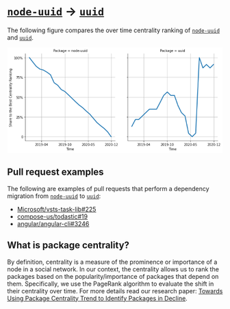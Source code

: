 # [`node-uuid`](https://www.npmjs.com/package/node-uuid) -> [`uuid`](https://www.npmjs.com/package/uuid)

The following figure compares the over time centrality ranking of [`node-uuid`](https://www.npmjs.com/package/node-uuid) and [`uuid`](https://www.npmjs.com/package/uuid).

![the centrality of node-uuid and uuid](../figs/node-uuid_uuid.png)

## Pull request examples

The following are examples of pull requests that perform a dependency migration from [`node-uuid`](https://www.npmjs.com/package/node-uuid) to [`uuid`](https://www.npmjs.com/package/uuid):

- [Microsoft/vsts-task-lib#225](https://github.com/Microsoft/vsts-task-lib/pull/225)
- [compose-us/todastic#19](https://github.com/compose-us/todastic/pull/19)
- [angular/angular-cli#3246](https://github.com/angular/angular-cli/pull/3246)

## What is package centrality?

By definition, centrality is a measure of the prominence or importance of a node in a social network.
In our context, the centrality allows us to rank the packages based on the popularity/importance of packages that depend on them.
Specifically, we use the PageRank algorithm to evaluate the shift in their centrality over time.
For more details read our research paper: [Towards Using Package Centrality Trend to Identify Packages in Decline](https://arxiv.org/abs/2107.10168).
